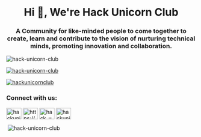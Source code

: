 <h1 align="center">Hi 👋, We're Hack Unicorn Club</h1>
<h3 align="center">A Community for like-minded people to come together to create, learn and contribute to the vision of nurturing technical minds, promoting innovation and collaboration.</h3>

<p align="left"> <img src="https://komarev.com/ghpvc/?username=hack-unicorn-club&label=Profile%20views&color=0e75b6&style=flat" alt="hack-unicorn-club" /> </p>

<p align="left"> <a href="https://github.com/ryo-ma/github-profile-trophy"><img src="https://github-profile-trophy.vercel.app/?username=hack-unicorn-club" alt="hack-unicorn-club" /></a> </p>

<p align="left"> <a href="https://twitter.com/hackunicornclub" target="blank"><img src="https://img.shields.io/twitter/follow/hackunicornclub?logo=twitter&style=for-the-badge" alt="hackunicornclub" /></a> </p>

<h3 align="left">Connect with us:</h3>
<p align="left">
<a href="https://twitter.com/hackunicornclub" target="blank"><img align="center" src="https://raw.githubusercontent.com/rahuldkjain/github-profile-readme-generator/master/src/images/icons/Social/twitter.svg" alt="hackunicornclub" height="30" width="40" /></a>
<a href="https://linkedin.com/in/company/hackunicornclub/" target="blank"><img align="center" src="https://raw.githubusercontent.com/rahuldkjain/github-profile-readme-generator/master/src/images/icons/Social/linked-in-alt.svg" alt="https://www.linkedin.com/company/hackunicornclub/" height="30" width="40" /></a>
<a href="https://instagram.com/hack_unicorn_club/" target="blank"><img align="center" src="https://raw.githubusercontent.com/rahuldkjain/github-profile-readme-generator/master/src/images/icons/Social/instagram.svg" alt="hack_unicorn_club/" height="30" width="40" /></a>
<a href="https://www.youtube.com/@hackunicornclub" target="blank"><img align="center" src="https://raw.githubusercontent.com/rahuldkjain/github-profile-readme-generator/master/src/images/icons/Social/youtube.svg" alt="hackunicornclub" height="30" width="40" /></a>
</p>

<p>&nbsp;<img align="center" src="https://github-readme-stats.vercel.app/api?username=hack-unicorn-club&show_icons=true&locale=en" alt="hack-unicorn-club" /></p>
